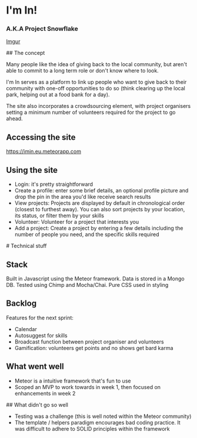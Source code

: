 # I'm In!

### A.K.A Project Snowflake

[Imgur](http://i.imgur.com/HadrXnD.png)

## The concept

Many people like the idea of giving back to the local community, but aren't able to commit to a long term role or don't know where to look.

I'm In serves as a platform to link up people who want to give back to their community with one-off opportunities to do so (think clearing up the local park, helping out at a food bank for a day).

The site also incorporates a crowdsourcing element, with project organisers setting a minimum number of volunteers required for the project to go ahead.

## Accessing the site

https://imin.eu.meteorapp.com

## Using the site

* Login: it's pretty straightforward
* Create a profile: enter some brief details, an optional profile picture and drop the pin in the area you'd like receive search results
* View projects: Projects are displayed by default in chronological order (closest to furthest away). You can also sort projects by your location, its status, or filter them by your skills
* Volunteer: Volunteer for a project that interests you
* Add a project: Create a project by entering a few details including the number of people you need, and the specific skills required

# Technical stuff

## Stack

Built in Javascript using the Meteor framework. Data is stored in a Mongo DB. Tested using Chimp and Mocha/Chai. Pure CSS used in styling

## Backlog

Features for the next sprint:

* Calendar
* Autosuggest for skills
* Broadcast function between project organiser and volunteers
* Gamification: volunteers get points and no shows get bard karma

## What went well

* Meteor is a intuitive framework that's fun to use
* Scoped an MVP to work towards in week 1, then focused on enhancements in week 2

## What didn't go so well

* Testing was a challenge (this is well noted within the Meteor community)
* The template / helpers paradigm encourages bad coding practice. It was difficult to adhere to SOLID principles within the framework
